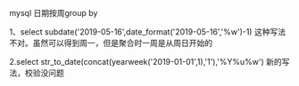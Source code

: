 mysql 日期按周group by

1、select subdate('2019-05-16',date_format('2019-05-16','%w')-1)
这种写法不对。虽然可以得到周一，但是聚合时一周是从周日开始的

2.select str_to_date(concat(yearweek('2019-01-01',1),'1'),'%Y%u%w')
新的写法，校验没问题
